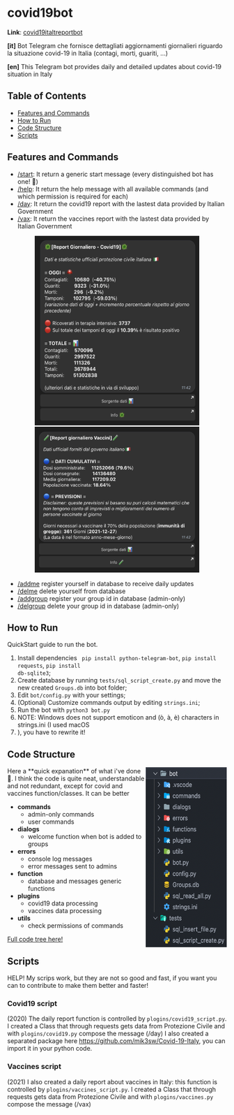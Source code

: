# covid19bot

**Link**: [covid19italtreportbot](https://t.me/covid19italyreportbot)

**[it]** Bot Telegram che fornisce dettagliati aggiornamenti giornalieri riguardo la situazione covid-19 in Italia (contagi, morti, guariti, ...)

**[en]** This Telegram bot provides daily and detailed updates about covid-19 situation in Italy


## Table of Contents

- [Features and Commands](https://github.com/mik3sw/covid19bot#Features-and-Commands)
- [How to Run](https://github.com/mik3sw/covid19bot#How-to-Run)
- [Code Structure](https://github.com/mik3sw/covid19bot#Code-Structure)
- [Scripts](https://github.com/mik3sw/covid19bot#Scripts)

## Features and Commands

- [/start](): It return a generic start message (every distinguished bot has one! 🧐)
- [/help](): It return the help message with all available commands (and which permission is required for each)
- [/day](images/dailyreport.png): It return the covid19 report with the lastest data provided by Italian Government
- [/vax](images/dailyvax.png): It return the vaccines report with the lastest data provided by Italian Government
<p align="center">
  <img width="378" height="434" src="images/dailyreport.png">
  <img width="378" height="334" src="images/dailyvax.png">
</p>

- [/addme]() register yourself in database to receive daily updates
- [/delme]() delete yourself from database
- [/addgroup]() register your group id in database (admin-only)
- [/delgroup]() delete your group id in database (admin-only)

## How to Run

QuickStart guide to run the bot.

1. Install dependencies
<code> pip install python-telegram-bot</code>,
<code>pip install requests</code>,
<code>pip install db-sqlite3</code>;
2. Create database by running <code>tests/sql_script_create.py</code> and move the new created <code>Groups.db</code> into bot folder;
3. Edit <code>bot/config.py</code> with your settings;
4. (Optional) Customize commands output by editing <code>strings.ini</code>;
5. Run the bot with <code>python3 bot.py</code>
6. NOTE: Windows does not support emoticon and (ò, à, è) characters in strings.ini (I used macOS
7. ), you have to rewrite it!




## Code Structure

<img align="right" width="186" height="412" src="images/tree_vs.png">
Here a **quick expanation** of what i've done 🚀. I think the code is quite neat, understandable and not redundant, except for covid and vaccines function/classes. It can be better  


- **commands**
    - admin-only commands
    - user commands
- **dialogs**
    - welcome function when bot is added to groups
- **errors**
    - console log messages
    - error messages sent to admins
- **function**
    - database and messages generic functions
- **plugins**
    - covid19 data processing
    - vaccines data processing
- **utils**
    - check permissions of commands

[Full code tree here!](images/tree.png)  


## Scripts

HELP! My scrips work, but they are not so good and fast, if you want you can to contribute to make them better and faster! 

### Covid19 script

(2020) The daily report function is controlled by <code>plogins/covid19_script.py</code>. I created a Class that through requests gets data from Protezione Civile and with <code>plogins/covid19.py</code> compose the message (/day)
I also created a separated package here https://github.com/mik3sw/Covid-19-Italy, you can import it in your python code.

### Vaccines script

(2021) I also created a daily report about vaccines in Italy: this function is controlled by <code>plogins/vaccines_script.py</code>. I created a Class that through requests gets data from Protezione Civile and with <code>plogins/vaccines.py</code> compose the message (/vax)












